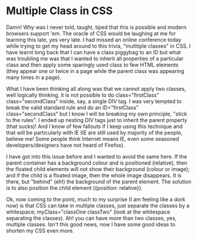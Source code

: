 # Multiple Class in CSS

Damn! Why was I never told, taught, tiped that this is possible and modern browsers support 'em. The oracle of CSS would be laughing at me for learning this late, yes very late. I had missed an online conference today while trying to get my head around to this trivia, "mutltiple classes" in CSS. I have learnt long back that I can have a class piggybag to an ID but what was troubling me was that I wanted to inherit all properties of a particular class and then apply some sparingly used class to few HTML elements (they appear one or twice in a page while the parent class was appearing many times in a page).

What I have been thinking all along was that we cannot apply two classes, well logically thinking, it is not possible to do class="firstClass" class="secondClass" inside, say, a single DIV tag. I was very tempted to break the valid standard rule and do an ID="firstClass" class="secondClass" but I know I will be breaking my own principle, "stick to the rules". I ended up nesting DIV tags just to inherit the parent property (that sucks)! And I know of few fallouts if I keep using this technique and that will be particularly with IE (IE are still used by majority of the people, believe me! Some people think Internet means IE, even some seasoned developers/designers have not heard of Firefox).

I have got into this issue before and I wanted to avoid the same here. If the parent container has a background colour and is positioned (relative), then the floated child elements will not show their  background (colour or image); and if the child is a floated image, then the whole image disappears. It is there, but "behind" (eh!) the background of the parent element. The solution is to also position the child element ({position: relative}).

Ok, now coming to the point, much to my surprise (I am feeling like a dork now) is that CSS can take in multiple classes, just separate the classes by a whitespace; myClass="classOne classTwo" (look at the whitespace separating the classes). Ah! you can have more than two classes, yes, multiple classes. Isn't this good news, now I have some good ideas to shorten my CSS even more.